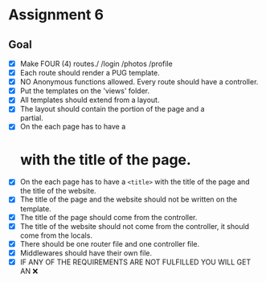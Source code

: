 # Assignment 6

## Goal

- [x] Make FOUR (4) routes./ /login /photos /profile
- [x] Each route should render a PUG template.
- [x] NO Anonymous functions allowed. Every route should have a controller.
- [x] Put the templates on the 'views' folder.
- [x] All templates should extend from a layout.
- [x] The layout should contain the <head> portion of the page and a <footer> partial.
- [x] On the <body> each page has to have a <h1> with the title of the page.
- [x] On the <head> each page has to have a `<title>` with the title of the page and the title of the website.
- [x] The title of the page and the website should not be written on the template.
- [x] The title of the page should come from the controller.
- [x] The title of the website should not come from the controller, it should come from the locals.
- [x] There should be one router file and one controller file.
- [x] Middlewares should have their own file.
- [x] IF ANY OF THE REQUIREMENTS ARE NOT FULFILLED YOU WILL GET AN ❌
